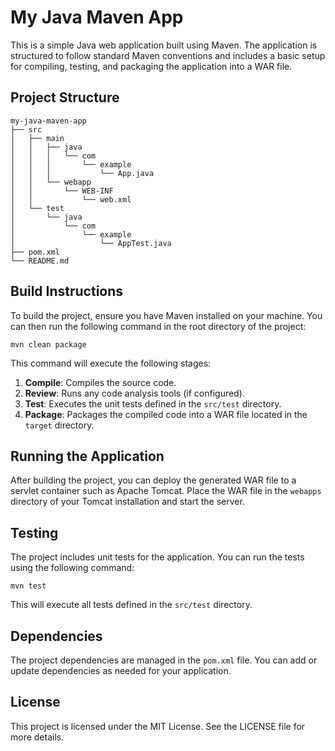 # My Java Maven App

This is a simple Java web application built using Maven. The application is structured to follow standard Maven conventions and includes a basic setup for compiling, testing, and packaging the application into a WAR file.

## Project Structure

```
my-java-maven-app
├── src
│   ├── main
│   │   ├── java
│   │   │   └── com
│   │   │       └── example
│   │   │           └── App.java
│   │   └── webapp
│   │       └── WEB-INF
│   │           └── web.xml
│   └── test
│       └── java
│           └── com
│               └── example
│                   └── AppTest.java
├── pom.xml
└── README.md
```

## Build Instructions

To build the project, ensure you have Maven installed on your machine. You can then run the following command in the root directory of the project:

```
mvn clean package
```

This command will execute the following stages:

1. **Compile**: Compiles the source code.
2. **Review**: Runs any code analysis tools (if configured).
3. **Test**: Executes the unit tests defined in the `src/test` directory.
4. **Package**: Packages the compiled code into a WAR file located in the `target` directory.

## Running the Application

After building the project, you can deploy the generated WAR file to a servlet container such as Apache Tomcat. Place the WAR file in the `webapps` directory of your Tomcat installation and start the server.

## Testing

The project includes unit tests for the application. You can run the tests using the following command:

```
mvn test
```

This will execute all tests defined in the `src/test` directory.

## Dependencies

The project dependencies are managed in the `pom.xml` file. You can add or update dependencies as needed for your application.

## License

This project is licensed under the MIT License. See the LICENSE file for more details.